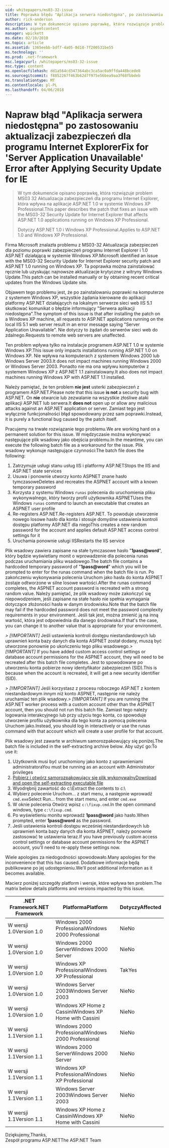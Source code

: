 ```yaml
---
uid: whitepapers/ms03-32-issue
title: Poprawka błędu "Aplikacja serwera niedostępna", po zastosowaniu aktualizacji zabezpieczeń dla programu Internet Explorer | Dokumentacja firmy Microsoft
author: rick-anderson
description: W tym dokumencie opisano poprawkę, która rozwiązuje problem MS03 32 Aktualizacja zabezpieczeń dla programu Internet Explorer, która wpływa na aplikacje programu ASP.NET w wersji 1.0 Wi...
ms.author: aspnetcontent
manager: wpickett
ms.date: 02/10/2010
ms.topic: article
ms.assetid: 1365eebb-bdf7-4a05-8d18-7f200531be55
ms.technology: ''
ms.prod: .net-framework
msc.legacyurl: /whitepapers/ms03-32-issue
msc.type: content
ms.openlocfilehash: dd1a564cd347364abc3ca5ac0a9ffda448bcede8
ms.sourcegitcommit: f8852267f463b62d7f975e56bea9aa3f68fbbdeb
ms.translationtype: MT
ms.contentlocale: pl-PL
ms.lasthandoff: 04/06/2018
---
```

<a name="fix-for-server-application-unavailable-error-after-applying-security-update-for-ie"></a><span data-ttu-id="8280a-103">Napraw błąd "Aplikacja serwera niedostępna" po zastosowaniu aktualizacji zabezpieczeń dla programu Internet Explorer</span><span class="sxs-lookup"><span data-stu-id="8280a-103">Fix for 'Server Application Unavailable' Error after Applying Security Update for IE</span></span>
====================
> <span data-ttu-id="8280a-104">W tym dokumencie opisano poprawkę, która rozwiązuje problem MS03 32 Aktualizacja zabezpieczeń dla programu Internet Explorer, która wpływa na aplikacje ASP.NET 1.0 w systemie Windows XP Professional.</span><span class="sxs-lookup"><span data-stu-id="8280a-104">This paper describes the patch that fixes an issue with the MS03-32 Security Update for Internet Explorer that affects ASP.NET 1.0 applications running on Windows XP Professional.</span></span>
> 
> <span data-ttu-id="8280a-105">Dotyczy ASP.NET 1.0 i Windows XP Professional.</span><span class="sxs-lookup"><span data-stu-id="8280a-105">Applies to ASP.NET 1.0 and Windows XP Professional.</span></span>


<span data-ttu-id="8280a-106">Firma Microsoft znalazła problemu z MS03-32 Aktualizacja zabezpieczeń dla poziomu poprawki zabezpieczeń programu Internet Explorer i 1.0 ASP.NET działającą w systemie Windows XP.</span><span class="sxs-lookup"><span data-stu-id="8280a-106">Microsoft identified an issue with the MS03-32 Security Update for Internet Explorer security patch and ASP.NET 1.0 running on Windows XP.</span></span> <span data-ttu-id="8280a-107">Ta poprawka można zainstalować ręcznie lub uzyskując najnowsze aktualizacje krytyczne z witryny Windows Update.</span><span class="sxs-lookup"><span data-stu-id="8280a-107">This patch can be installed manually or by obtaining recent critical updates from the Windows Update site.</span></span>

<span data-ttu-id="8280a-108">Objawem tego problemu jest, że po zainstalowaniu poprawki na komputerze z systemem Windows XP, wszystkie żądania kierowane do aplikacji platformy ASP.NET działających na lokalnym serwerze sieci web IIS 5.1 skutkować komunikat o błędzie informujący "Serwera aplikacji niedostępna".</span><span class="sxs-lookup"><span data-stu-id="8280a-108">The symptom of this issue is that after installing the patch on a Windows XP machine, all requests to ASP.NET applications running on the local IIS 5.1 web server result in an error message saying "Server Application Unavailable".</span></span> <span data-ttu-id="8280a-109">Nie dotyczy to żądań do serwerów sieci web do zdalnego.</span><span class="sxs-lookup"><span data-stu-id="8280a-109">Requests to remote web servers are unaffected.</span></span>

<span data-ttu-id="8280a-110">Ten problem wpływa tylko na instalacje programem ASP.NET 1.0 w systemie Windows XP.</span><span class="sxs-lookup"><span data-stu-id="8280a-110">This issue only impacts installations running ASP.NET 1.0 on Windows XP.</span></span> <span data-ttu-id="8280a-111">Nie wpływa na komputerach z systemem Windows 2000 lub Windows Server 2003.</span><span class="sxs-lookup"><span data-stu-id="8280a-111">It does not impact machines running Windows 2000 or Windows Server 2003.</span></span> <span data-ttu-id="8280a-112">Ponadto nie ma ona wpływu komputerów z systemem Windows XP z ASP.NET 1.1 zainstalowany.</span><span class="sxs-lookup"><span data-stu-id="8280a-112">It also does not impact machines running Windows XP with ASP.NET 1.1 installed.</span></span>

<span data-ttu-id="8280a-113">Należy pamiętać, że ten problem **nie jest** usterki zabezpieczeń z programem ASP.NET.</span><span class="sxs-lookup"><span data-stu-id="8280a-113">Please note that this issue **is not** a security bug with ASP.NET.</span></span> <span data-ttu-id="8280a-114">On **nie** otwarcie lub zezwalanie na wszystkie złośliwe ataki aplikacji ASP.NET lub serwera.</span><span class="sxs-lookup"><span data-stu-id="8280a-114">It **does not** open up or allow any malicious attacks against an ASP.NET application or server.</span></span> <span data-ttu-id="8280a-115">Zamiast tego jest wyłącznie funkcjonalności błąd spowodowany przez sam poprawki.</span><span class="sxs-lookup"><span data-stu-id="8280a-115">Instead, it is purely a functional bug caused by the patch itself.</span></span>

<span data-ttu-id="8280a-116">Pracujemy na trwałe rozwiązanie tego problemu.</span><span class="sxs-lookup"><span data-stu-id="8280a-116">We are working hard on a permanent solution for this issue.</span></span> <span data-ttu-id="8280a-117">W międzyczasie można wykonywać następujące plik wsadowy jako obejścia problemu.</span><span class="sxs-lookup"><span data-stu-id="8280a-117">In the meantime, you can execute the following batch file as a workaround for the issue.</span></span> <span data-ttu-id="8280a-118">Plik wsadowy wykonuje następujące czynności:</span><span class="sxs-lookup"><span data-stu-id="8280a-118">The batch file does the following:</span></span>

1. <span data-ttu-id="8280a-119">Zatrzymuje usługi stanu usług IIS i platformy ASP.NET</span><span class="sxs-lookup"><span data-stu-id="8280a-119">Stops the IIS and ASP.NET state services</span></span>
2. <span data-ttu-id="8280a-120">Usuwa i ponownie utworzy konto ASPNET znane hasło tymczasowe</span><span class="sxs-lookup"><span data-stu-id="8280a-120">Deletes and recreates the ASPNET account with a known temporary password</span></span>
3. <span data-ttu-id="8280a-121">Korzysta z systemu Windows `runas` polecenia do uruchomienia pliku wykonywalnego, który tworzy profil użytkownika ASPNET</span><span class="sxs-lookup"><span data-stu-id="8280a-121">Uses the Windows `runas` command to launch an executable that creates an ASPNET user profile</span></span>
4. <span data-ttu-id="8280a-122">Re-registers ASP.NET.</span><span class="sxs-lookup"><span data-stu-id="8280a-122">Re-registers ASP.NET.</span></span> <span data-ttu-id="8280a-123">To powoduje utworzenie nowego losowe hasło dla konta i stosuje domyślne ustawienia kontroli dostępu platformy ASP.NET dla niego</span><span class="sxs-lookup"><span data-stu-id="8280a-123">This creates a new random password for the account and applies default ASP.NET access control settings for it</span></span>
5. <span data-ttu-id="8280a-124">Uruchamia ponownie usługi IIS</span><span class="sxs-lookup"><span data-stu-id="8280a-124">Restarts the IIS service</span></span>

<span data-ttu-id="8280a-125">Plik wsadowy zawiera zapisane na stałe tymczasowe hasło "<strong>1pass@word</strong>", który będzie wyświetlany monit o wprowadzenie dla polecenia runas podczas uruchamiania pliku wsadowego.</span><span class="sxs-lookup"><span data-stu-id="8280a-125">The batch file contains a hardcoded temporary password of "<strong>1pass@word</strong>" which you will be prompted to enter for the runas command when the batch file is run.</span></span> <span data-ttu-id="8280a-126">Po zakończeniu wykonywania polecenia Uruchom jako hasła do konta ASPNET zostaje odtworzone w silne losowe wartości.</span><span class="sxs-lookup"><span data-stu-id="8280a-126">After the runas command completes, the ASPNET account password is recreated with a strong random value.</span></span> <span data-ttu-id="8280a-127">Należy pamiętać, że plik wsadowy może zakończyć się niepowodzeniem, jeśli zapisane na stałe hasło nie spełnia wymagania dotyczące złożoności hasła w danym środowisku.</span><span class="sxs-lookup"><span data-stu-id="8280a-127">Note that the batch file may fail if the hardcoded password does not meet the password complexity requirements in your environment.</span></span> <span data-ttu-id="8280a-128">Jeśli tak jest, można zmienić ją na inną wartość, która jest odpowiednia dla danego środowiska.</span><span class="sxs-lookup"><span data-stu-id="8280a-128">If that's the case, you can change it to another value that is appropriate for your environment.</span></span>

<span data-ttu-id="8280a-129">*> [!IMPORTANT]* Jeśli ustawienia kontroli dostępu niestandardowych lub uprawnień konta bazy danych dla konta ASPNET został dodany, muszą być utworzone ponownie po ukończeniu tego pliku wsadowego.</span><span class="sxs-lookup"><span data-stu-id="8280a-129">*> [!IMPORTANT]* If you have added custom access control settings or database account permissions for the ASPNET account, they will need to be recreated after this batch file completes.</span></span> <span data-ttu-id="8280a-130">Jest to spowodowane po utworzeniu konta pobierze nowy identyfikator zabezpieczeń (SID).</span><span class="sxs-lookup"><span data-stu-id="8280a-130">This is because when the account is recreated, it will get a new security identifier (SID).</span></span>

<span data-ttu-id="8280a-131">*> [!IMPORTANT]* Jeśli korzystasz z procesu roboczego ASP.NET z kontem niestandardowym innym niż konto ASPNET, następnie nie należy uruchamiać ten plik wsadowy.</span><span class="sxs-lookup"><span data-stu-id="8280a-131">*> [!IMPORTANT]* If you are running the ASP.NET worker process with a custom account other than the ASPNET account, then you should not run this batch file.</span></span> <span data-ttu-id="8280a-132">Zamiast tego należy logowania interakcyjnego lub przy użyciu tego konta, co spowoduje utworzenie profilu użytkownika dla tego konta za pomocą polecenia Uruchom jako.</span><span class="sxs-lookup"><span data-stu-id="8280a-132">Instead, you should log in interactively or use the runas command with that account which will create a user profile for that account.</span></span>

<span data-ttu-id="8280a-133">Plik wsadowy jest zawarte w archiwum samorozpakowujący się poniżej.</span><span class="sxs-lookup"><span data-stu-id="8280a-133">The batch file is included in the self-extracting archive below.</span></span> <span data-ttu-id="8280a-134">Aby użyć go:</span><span class="sxs-lookup"><span data-stu-id="8280a-134">To use it:</span></span>

1. <span data-ttu-id="8280a-135">Użytkownik musi być uruchomiony jako konto z uprawnieniami administratora</span><span class="sxs-lookup"><span data-stu-id="8280a-135">You must be running as an account with Administrator privileges</span></span>
2. [<span data-ttu-id="8280a-136">Pobierz i otwórz samorozpakowujący się plik wykonywalny</span><span class="sxs-lookup"><span data-stu-id="8280a-136">Download and open the self-extracting executable file</span></span>](ms03-32-issue/_static/fixup1.exe)
3. <span data-ttu-id="8280a-137">Wyodrębnij zawartość do c:\\</span><span class="sxs-lookup"><span data-stu-id="8280a-137">Extract the contents to c:\\</span></span>
4. <span data-ttu-id="8280a-138">Wybierz polecenie Uruchom... z start menu, a następnie wprowadź `cmd.exe`</span><span class="sxs-lookup"><span data-stu-id="8280a-138">Select Run... from the start menu, and enter `cmd.exe`</span></span>
5. <span data-ttu-id="8280a-139">W oknie polecenia Otwórz wpisz `c:\fixup.cmd`.</span><span class="sxs-lookup"><span data-stu-id="8280a-139">In the open command windows, type `c:\fixup.cmd`.</span></span>
6. <span data-ttu-id="8280a-140">Po wyświetleniu monitu wprowadź <strong>1pass@word</strong> jako hasło.</span><span class="sxs-lookup"><span data-stu-id="8280a-140">When prompted, enter <strong>1pass@word</strong> as the password.</span></span>
7. <span data-ttu-id="8280a-141">Jeśli ustawienia kontroli dostępu wcześniej niestandardowych lub uprawnień konta bazy danych dla konta ASPNET, należy ponownie zastosować te ustawienia teraz.</span><span class="sxs-lookup"><span data-stu-id="8280a-141">If you have previously custom access control settings or database account permissions for the ASPNET account, you'll need to re-apply these settings now.</span></span>

<span data-ttu-id="8280a-142">Wiele apologies za niedogodności spowodowało.</span><span class="sxs-lookup"><span data-stu-id="8280a-142">Many apologies for the inconvenience that this has caused.</span></span> <span data-ttu-id="8280a-143">Dodatkowe informacje będą publikowane po jej udostępnieniu.</span><span class="sxs-lookup"><span data-stu-id="8280a-143">We'll post additional information as it becomes available.</span></span>

<span data-ttu-id="8280a-144">Macierz poniżej szczegóły platform i wersje, które wpływa ten problem.</span><span class="sxs-lookup"><span data-stu-id="8280a-144">The matrix below details platforms and versions impacted by this issue.</span></span>

| <span data-ttu-id="8280a-145">.NET Framework</span><span class="sxs-lookup"><span data-stu-id="8280a-145">.NET Framework</span></span> | <span data-ttu-id="8280a-146">Platforma</span><span class="sxs-lookup"><span data-stu-id="8280a-146">Platform</span></span> | <span data-ttu-id="8280a-147">Dotyczy</span><span class="sxs-lookup"><span data-stu-id="8280a-147">Affected</span></span> |
| --- | --- | --- |
| <span data-ttu-id="8280a-148">W wersji 1.0</span><span class="sxs-lookup"><span data-stu-id="8280a-148">Version 1.0</span></span> | <span data-ttu-id="8280a-149">Windows 2000 Professional</span><span class="sxs-lookup"><span data-stu-id="8280a-149">Windows 2000 Professional</span></span> | <span data-ttu-id="8280a-150">Nie</span><span class="sxs-lookup"><span data-stu-id="8280a-150">No</span></span> |
| <span data-ttu-id="8280a-151">W wersji 1.0</span><span class="sxs-lookup"><span data-stu-id="8280a-151">Version 1.0</span></span> | <span data-ttu-id="8280a-152">Windows 2000 Server</span><span class="sxs-lookup"><span data-stu-id="8280a-152">Windows 2000 Server</span></span> | <span data-ttu-id="8280a-153">Nie</span><span class="sxs-lookup"><span data-stu-id="8280a-153">No</span></span> |
| <span data-ttu-id="8280a-154">W wersji 1.0</span><span class="sxs-lookup"><span data-stu-id="8280a-154">Version 1.0</span></span> | <span data-ttu-id="8280a-155">Windows XP Professional</span><span class="sxs-lookup"><span data-stu-id="8280a-155">Windows XP Professional</span></span> | <span data-ttu-id="8280a-156">Tak</span><span class="sxs-lookup"><span data-stu-id="8280a-156">Yes</span></span> |
| <span data-ttu-id="8280a-157">W wersji 1.0</span><span class="sxs-lookup"><span data-stu-id="8280a-157">Version 1.0</span></span> | <span data-ttu-id="8280a-158">Windows Server 2003</span><span class="sxs-lookup"><span data-stu-id="8280a-158">Windows Server 2003</span></span> | <span data-ttu-id="8280a-159">Nie</span><span class="sxs-lookup"><span data-stu-id="8280a-159">No</span></span> |
| <span data-ttu-id="8280a-160">W wersji 1.0</span><span class="sxs-lookup"><span data-stu-id="8280a-160">Version 1.0</span></span> | <span data-ttu-id="8280a-161">Windows XP Home z Cassini</span><span class="sxs-lookup"><span data-stu-id="8280a-161">Windows XP Home with Cassini</span></span> | <span data-ttu-id="8280a-162">Nie</span><span class="sxs-lookup"><span data-stu-id="8280a-162">No</span></span> |
| <span data-ttu-id="8280a-163">W wersji 1.1</span><span class="sxs-lookup"><span data-stu-id="8280a-163">Version 1.1</span></span> | <span data-ttu-id="8280a-164">Windows 2000 Professional</span><span class="sxs-lookup"><span data-stu-id="8280a-164">Windows 2000 Professional</span></span> | <span data-ttu-id="8280a-165">Nie</span><span class="sxs-lookup"><span data-stu-id="8280a-165">No</span></span> |
| <span data-ttu-id="8280a-166">W wersji 1.1</span><span class="sxs-lookup"><span data-stu-id="8280a-166">Version 1.1</span></span> | <span data-ttu-id="8280a-167">Windows 2000 Server</span><span class="sxs-lookup"><span data-stu-id="8280a-167">Windows 2000 Server</span></span> | <span data-ttu-id="8280a-168">Nie</span><span class="sxs-lookup"><span data-stu-id="8280a-168">No</span></span> |
| <span data-ttu-id="8280a-169">W wersji 1.1</span><span class="sxs-lookup"><span data-stu-id="8280a-169">Version 1.1</span></span> | <span data-ttu-id="8280a-170">Windows XP Professional</span><span class="sxs-lookup"><span data-stu-id="8280a-170">Windows XP Professional</span></span> | <span data-ttu-id="8280a-171">Nie</span><span class="sxs-lookup"><span data-stu-id="8280a-171">No</span></span> |
| <span data-ttu-id="8280a-172">W wersji 1.1</span><span class="sxs-lookup"><span data-stu-id="8280a-172">Version 1.1</span></span> | <span data-ttu-id="8280a-173">Windows Server 2003</span><span class="sxs-lookup"><span data-stu-id="8280a-173">Windows Server 2003</span></span> | <span data-ttu-id="8280a-174">Nie</span><span class="sxs-lookup"><span data-stu-id="8280a-174">No</span></span> |
| <span data-ttu-id="8280a-175">W wersji 1.1</span><span class="sxs-lookup"><span data-stu-id="8280a-175">Version 1.1</span></span> | <span data-ttu-id="8280a-176">Windows XP Home z Cassini</span><span class="sxs-lookup"><span data-stu-id="8280a-176">Windows XP Home with Cassini</span></span> | <span data-ttu-id="8280a-177">Nie</span><span class="sxs-lookup"><span data-stu-id="8280a-177">No</span></span> |

<span data-ttu-id="8280a-178">Dziękujemy,</span><span class="sxs-lookup"><span data-stu-id="8280a-178">Thanks,</span></span>   
 <span data-ttu-id="8280a-179">Zespół programu ASP.NET</span><span class="sxs-lookup"><span data-stu-id="8280a-179">The ASP.NET Team</span></span>
